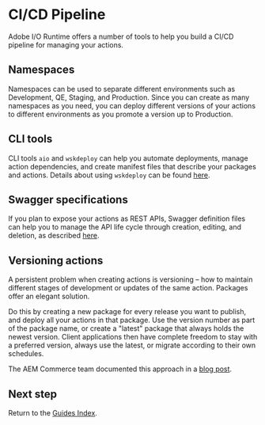 # CI/CD Pipeline

Adobe I/O Runtime offers a number of tools to help you build a CI/CD pipeline for managing your actions. 

## Namespaces

Namespaces can be used to separate different environments such as Development, QE, Staging, and Production. Since you can create as many namespaces as you need, you can deploy different versions of your actions to different environments as you promote a version up to Production.

## CLI tools

CLI tools `aio` and `wskdeploy` can help you automate deployments, manage action dependencies, and create manifest files that describe your packages and actions. Details about using `wskdeploy` can be found [here](creating-actions.md). 

## Swagger specifications

If you plan to expose your actions as REST APIs, Swagger definition files can help you to manage the API life cycle through creation, editing, and deletion, as described [here](creating-rest-apis.md#using-swagger-files).

## Versioning actions

A persistent problem when creating actions is versioning – how to maintain different stages of development or updates of the same action. Packages offer an elegant solution.

Do this by creating a new package for every release you want to publish, and deploy all your actions in that package. Use the version number as part of the package name, or create a "latest" package that always holds the newest version. Client applications then have complete freedom to stay with a preferred version, always use the latest, or migrate according to their own schedules.

The AEM Commerce team documented this approach in a [blog post](https://medium.com/adobetech/functions-packaging-and-versioning-in-adobe-i-o-runtime-7accdfd95e0a).

## Next step

Return to the [Guides Index](../index.md).
